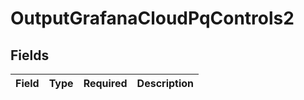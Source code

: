 # OutputGrafanaCloudPqControls2


## Fields

| Field       | Type        | Required    | Description |
| ----------- | ----------- | ----------- | ----------- |
